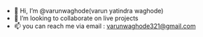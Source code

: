 - 👋 Hi, I’m @varunwaghode(varun yatindra waghode)
- 💞️ I’m looking to collaborate on live projects
- 📫 you can reach me via email : varunwaghode321@gmail.com

<!---
hitorashi/hitorashi is a ✨ special ✨ repository because its `README.md` (this file) appears on your GitHub profile.
You can click the Preview link to take a look at your changes.
--->
